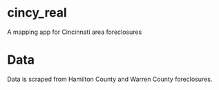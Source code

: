 # cincy_real
A mapping app for Cincinnati area foreclosures

# Data

Data is scraped from Hamilton County and Warren County foreclosures.
